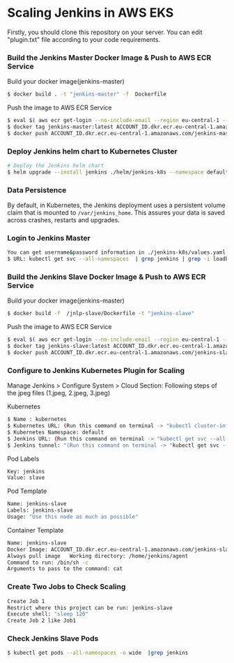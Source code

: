 # Scaling Jenkins in AWS EKS
Firstly, you should clone this repository on your server.
You can edit "plugin.txt" file according to your code requirements. 

### Build the Jenkins Master Docker Image & Push to AWS ECR Service
Build your docker image(jenkins-master)
```bash
$ docker build . -t "jenkins-master" -f  Dockerfile
```
Push the image to AWS ECR Service
```bash
$ eval $( aws ecr get-login --no-include-email --region eu-central-1 --profile ugur-playground | sed 's|https://||' )
$ docker tag jenkins-master:latest ACCOUNT_ID.dkr.ecr.eu-central-1.amazonaws.com/jenkins-master:latest
$ docker push ACCOUNT_ID.dkr.ecr.eu-central-1.amazonaws.com/jenkins-master:latest
```

### Deploy Jenkins helm chart to Kubernetes Cluster
```bash
# Deploy the Jenkins helm chart
$ helm upgrade --install jenkins ./helm/jenkins-k8s --namespace default
```

### Data Persistence
By default, in Kubernetes, the Jenkins deployment uses a persistent volume claim that is mounted to `/var/jenkins_home`.
This assures your data is saved across crashes, restarts and upgrades.

### Login to Jenkins Master
```bash
You can get username&password information in ./jenkins-k8s/values.yaml file
$ URL: kubectl get svc --all-namespaces  | grep jenkins | grep -i loadbalancer|awk '{print $5}'
```

### Build the Jenkins Slave Docker Image & Push to AWS ECR Service
Build your docker image(jenkins-master)
```bash
$ docker build -f  /jnlp-slave/Dockerfile -t "jenkins-slave"
```
Push the image to AWS ECR Service
```bash
$ eval $( aws ecr get-login --no-include-email --region eu-central-1 --profile ugur-playground | sed 's|https://||' )
$ docker tag jenkins-slave:latest ACCOUNT_ID.dkr.ecr.eu-central-1.amazonaws.com/jenkins-slave:latest
$ docker push ACCOUNT_ID.dkr.ecr.eu-central-1.amazonaws.com/jenkins-slave:latest
```
### Configure to Jenkins Kubernetes Plugin for Scaling

Manage Jenkins > Configure System > Cloud Section:
Following steps of the jpeg files (1.jpeg, 2.jpeg, 3.jpeg)

Kubernetes
```bash
$ Name : kubernetes
$ Kubernetes URL: (Run this command on terminal -> "kubectl cluster-info | grep master|awk '{print $6}'" and then test connection, if there is an issue about connection, run this command "kubectl create clusterrolebinding permissive-binding --clusterrole=cluster-admin --user=admin --user=kubelet --group=system:serviceaccounts")
$ Kubernetes Namespace: default
$ Jenkins URL: (Run this command on terminal -> "kubectl get svc --all-namespaces  | grep jenkins | grep -i loadbalancer|awk '{print $4}'")
$ Jenkins tunnel: "(Run this command on terminal -> "kubectl get svc --all-namespaces  | grep k8s-agent | grep -i ClusterIP|awk '{print $4}'"):50000"
```
Pod Labels
```bash
Key: jenkins
Value: slave
```

Pod Template
```bash
Name: jenkins-slave
Labels: jenkins-slave
Usage: "Use this node as much as possible"
```

Container Template
```bash
Name: jenkins-slave
Docker Image: ACCOUNT_ID.dkr.ecr.eu-central-1.amazonaws.com/jenkins-slave:latest
Always pull image	Working directory: /home/jenkins/agent
Command to run: /bin/sh -c
Arguments to pass to the command: cat
```

### Create Two Jobs to Check Scaling
```bash
Create Job 1
Restrict where this project can be run: jenkins-slave
Execute shell: "sleep 120"
Create Job 2 like Job1 
```

### Check Jenkins Slave Pods
```bash
$ kubectl get pods --all-namespaces -o wide  |grep jenkins
```


